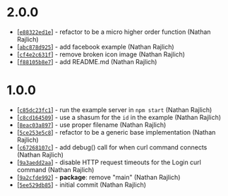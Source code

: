 2.0.0
=====

* [[`e88322ed1e`](https://github.com/TooTallNate/retropie-profiles-server/commit/e88322ed1e)] - refactor to be a micro higher order function (Nathan Rajlich)
* [[`abc878d925`](https://github.com/TooTallNate/retropie-profiles-server/commit/abc878d925)] - add facebook example (Nathan Rajlich)
* [[`cf4e2c631f`](https://github.com/TooTallNate/retropie-profiles-server/commit/cf4e2c631f)] - remove broken icon image (Nathan Rajlich)
* [[`f88105b8e7`](https://github.com/TooTallNate/retropie-profiles-server/commit/f88105b8e7)] - add README.md (Nathan Rajlich)

1.0.0
=====

* [[`c85dc23fc1`](https://github.com/TooTallNate/retropie-profiles-server/commit/c85dc23fc1)] - run the example server in `npm start` (Nathan Rajlich)
* [[`c8cd164509`](https://github.com/TooTallNate/retropie-profiles-server/commit/c8cd164509)] - use a shasum for the `id` in the example (Nathan Rajlich)
* [[`8eac03a897`](https://github.com/TooTallNate/retropie-profiles-server/commit/8eac03a897)] - use proper filename (Nathan Rajlich)
* [[`5ce253e5c8`](https://github.com/TooTallNate/retropie-profiles-server/commit/5ce253e5c8)] - refactor to be a generic base implementation (Nathan Rajlich)
* [[`c67268107c`](https://github.com/TooTallNate/retropie-profiles-server/commit/c67268107c)] - add debug() call for when curl command connects (Nathan Rajlich)
* [[`9a3aedd2aa`](https://github.com/TooTallNate/retropie-profiles-server/commit/9a3aedd2aa)] - disable HTTP request timeouts for the Login curl command (Nathan Rajlich)
* [[`9a2cfde992`](https://github.com/TooTallNate/retropie-profiles-server/commit/9a2cfde992)] - **package**: remove "main" (Nathan Rajlich)
* [[`5ee529db85`](https://github.com/TooTallNate/retropie-profiles-server/commit/5ee529db85)] - initial commit (Nathan Rajlich)
